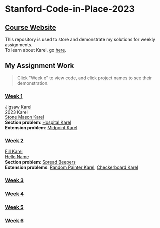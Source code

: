 # Stanford-Code-in-Place-2023

## [Course Website](https://codeinplace.stanford.edu/)  
This repository is used to store and demonstrate my solutions for weekly assignments.  
To learn about Karel, go [here](https://compedu.stanford.edu/karel-reader/docs/python/en/chapter1.html).

## My Assignment Work

> Click "Week x" to view code, and click project names to see their demonstration.  

### [Week 1](Week1)  
[Jigsaw Karel](https://codeinplace.stanford.edu/cip3/share/p9nZ0wap8i7Bp3RoXOug)  
[2023 Karel](https://codeinplace.stanford.edu/cip3/share/VN6lRm0xZvn1v8R2omqv)  
[Stone Mason Karel](https://codeinplace.stanford.edu/cip3/share/8RiZHD5u1hZ0P7Hydt8y)  
**Section problem**: [Hospital Karel](https://codeinplace.stanford.edu/cip3/share/yAX3i8THWRqdGw7EE2w3)  
**Extension problem**: [Midpoint Karel](https://codeinplace.stanford.edu/cip3/share/LawoC5YLdD19mmsA58VK)

### [Week 2](Week2)  
[Fill Karel](https://codeinplace.stanford.edu/cip3/share/7RtQ77m3qC9SzaJHViOp)  
[Hello Name](https://codeinplace.stanford.edu/cip3/share/lEI4v7zXyOPuMC7lk1TV)  
**Section problem**: [Spread Beepers](https://codeinplace.stanford.edu/cip3/share/PABXLdqiEsEtC6CK56ML)  
**Extension problems**: [Random Painter Karel](https://codeinplace.stanford.edu/cip3/share/bmYxxCi27dAykGoYnT6j), [Checkerboard Karel](https://codeinplace.stanford.edu/cip3/share/f7FXqWsRljIWJY4uwniQ)  

### [Week 3](Week3)  

### [Week 4](Week4)  

### [Week 5](Week5)  

### [Week 6](Week6)  
